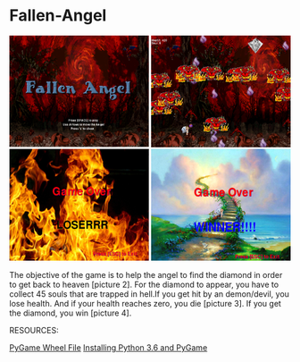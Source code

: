 # Fallen-Angel
<img src= "https://github.com/CWu7657/Fallen-Angel/blob/master/Game%20Plan/2.PNG" width = "250" height = "200">
<img src= "https://github.com/CWu7657/Fallen-Angel/blob/master/Game%20Plan/3.PNG" width = "250" height = "200">
<img src= "https://github.com/CWu7657/Fallen-Angel/blob/master/Game%20Plan/1.PNG" width = "250" height = "200">
<img src= "https://github.com/CWu7657/Fallen-Angel/blob/master/Game%20Plan/4.PNG" width = "250" height = "200">
<p> The objective of the game is to help the angel to find the diamond in order to get back to heaven [picture 2]. For the diamond to appear, you have to collect 45 souls that are trapped in hell.If you get hit by an demon/devil, you lose health. And if your health reaches zero, you die [picture 3]. If you get the diamond, you win [picture 4]. </p>
<p> RESOURCES:</p>
<a href= "http://www.lfd.uci.edu/~gohlke/pythonlibs/#pygame"> PyGame Wheel File</a>
<a href= "https://youtu.be/_GikMdhAhv0"> Installing Python 3.6 and PyGame</a>
